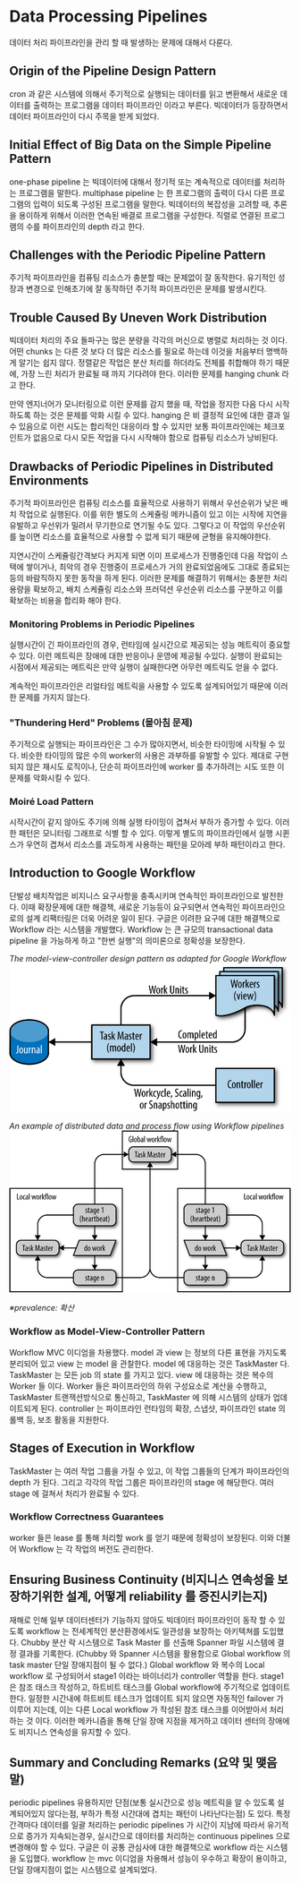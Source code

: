 # Data Processing Pipelines
데이터 처리 파이프라인을 관리 할 때 발생하는 문제에 대해서 다룬다.

## Origin of the Pipeline Design Pattern
cron 과 같은 시스템에 의해서 주기적으로 실행되는 데이터를 읽고 변환해서 새로운 데이터를 출력하는 프로그램을 데이터 파이프라인 이라고 부른다.
빅데이터가 등장하면서 데이터 파이프라인이 다시 주목을 받게 되었다.

## Initial Effect of Big Data on the Simple Pipeline Pattern
one-phase pipeline 는 빅데이터에 대해서 정기적 또는 계속적으로 데이터를 처리하는 프로그램을 말한다.
multiphase pipeline 는 한 프로그램의 출력이 다시 다른 프로그램의 입력이 되도록 구성된 프로그램을 말한다.
빅데이터의 복잡성을 고려할 때, 추론을 용이하게 위해서 이러한 연속된 배결로 프로그램을 구성한다.
직렬로 연결된 프로그램의 수를 파이프라인의 depth 라고 한다.

## Challenges with the Periodic Pipeline Pattern
주기적 파이프라인을 컴퓨팅 리소스가 충분할 때는 문제없이 잘 동작한다. 
유기적인 성장과 변경으로 인해초기에 잘 동작하던 주기적 파이프라인은 문제를 발생시킨다.

## Trouble Caused By Uneven Work Distribution
빅데이터 처리의 주요 돌파구는 많은 분량을 각각의 머신으로 병렬로 처리하는 것 이다.
어떤 chunks 는 다른 것 보다 더 많은 리소스를 필요로 하는데 이것을 처음부터 명백하게 알기는 쉽지 않다.
정렬같은 작업은 분산 처리를 하더라도 전체를 취합해야 하기 때문에, 가장 느린 처리가 완료될 때 까지 기다려야 한다. 
이러한 문제를 hanging chunk 라고 한다.

만약 엔지너어가 모니터링으로 이런 문제를 감지 했을 때, 작업을 정지한 다음 다시 시작하도록 하는 것은 문제를 악화 시킬 수 있다.
hanging 은 비 결정적 요인에 대한 결과 일 수 있음으로 이런 시도는 합리적인 대응이라 할 수 있지만 
보통 파이프라인에는 체크포인트가 없음으로 다시 모든 작업을 다시 시작해야 함으로 컴퓨팅 리소스가 낭비된다.

## Drawbacks of Periodic Pipelines in Distributed Environments
주기적 파이프라인은 컴퓨팅 리소스를 효율적으로 사용하기 위해서 우선순위가 낮은 배치 작업으로 실행된다. 
이를 위한 별도의 스케쥴링 메카니즘이 있고 이는 시작에 지연을 유발하고 우선위가 밀려서 무기한으로 연기될 수도 있다. 
그렇다고 이 작업의 우선순위를 높이면 리소스를 효율적으로 사용할 수 없게 되기 때문에 균형을 유지해야한다.

지연시간이 스케쥴링간격보다 커지게 되면 이미 프로세스가 진행중인데 다음 작업이 스택에 쌓이거나, 
최악의 경우 진행중이 프로세스가 거의 완료되었음에도 그대로 종료되는등의 바람직하지 못한 동작을 하게 된다.
이러한 문제를 해결하기 위해서는 충분한 처리용량을 확보하고, 배치 스케쥴링 리소스와 프러덕션 우선순위 리소스를 구분하고 이를 확보하는 비용을 합리화 해야 한다.

### Monitoring Problems in Periodic Pipelines
실행시간이 긴 파이프라인의 경우, 런타임에 실시간으로 제공되는 성능 메트릭이 중요할 수 있다.
이런 메트릭은 장애에 대한 반응이나 운영에 제공될 수있다.
실행이 완료되는 시점에서 제공되는 메트릭은 만약 실행이 실패한다면 아무런 메트릭도 얻을 수 없다.

계속적인 파이프라인은 리얼타임 메트릭을 사용할 수 있도록 설계되어있기 때문에 이러한 문제를 가지지 않는다.

### "Thundering Herd" Problems (몰아침 문제)
주기적으로 실행되는 파이프라인은 그 수가 많아지면서, 비슷한 타이밍에 시작될 수 있다.
비슷한 타이밍의 많은 수의 worker의 사용은 과부하를 유발할 수 있다.
제대로 구현되지 않은 재시도 로직이나, 단순히 파이프라인에 worker 를 추가하려는 시도 또한 이 문제를 악화시킬 수 있다.

### Moiré Load Pattern
시작시간이 같지 않아도 주기에 의해 실행 타이밍이 겹쳐서 부하가 증가할 수 있다. 이러한 패턴은 모니터링 그래프로 식별 할 수 있다. 
이렇게 별도의 파이프라인에서 실행 시퀸스가 우연히 겹쳐서 리소스를 과도하게 사용하는 패턴을 모아레 부하 패턴이라고 한다.


## Introduction to Google Workflow
단발성 배치작업은 비지니스 요구사항을 충족시키며 연속적인 파이프라인으로 발전한다.
이때 확장문제에 대한 해결책, 새로운 기능등이 요구되면서 연속적인 파이프라인으로의 설계 리팩터링은 더욱 어려운 일이 된다.
구글은 이려한 요구에 대한 해결책으로 Workflow 라는 시스템을 개발했다.
Workflow 는 큰 규모의 transactional data pipeline 을 가능하게 하고 "한번 실행"의 의미론으로 정확성을 보장한다.

_The model-view-controller design pattern as adapted for Google Workflow_  
![The model-view-controller design pattern as adapted for Google Workflow](workflow.jpg)

_An example of distributed data and process flow using Workflow pipelines_  
![An example of distributed data and process flow using Workflow pipelines](styled_workflow.png)


_※prevalence: 확산_
### Workflow as Model-View-Controller Pattern
Workflow MVC 이디엄을 차용했다. model 과 view 는 정보의 다른 표현을 가지도록 분리되어 있고 view 는 model 을 관찰한다. 
model 에 대응하는 것은 TaskMaster 다.
TaskMaster 는 모든 job 의 state 를 가지고 있다.
view 에 대응하는 것은 복수의 Worker 들 이다.
Worker 들은 파이프라인의 하위 구성요소로 계산을 수행하고, TaskMaster 트랜잭션방식으로 통신하고, 
TaskMaster 에 의해 시스템의 상태가 업데이트되게 된다. 
controller 는 파이프라인 런타임의 확장, 스냅샷, 파이프라인 state 의 롤백 등, 보조 활동을 지원한다.

## Stages of Execution in Workflow
TaskMaster 는 여러 작업 그룹을 가질 수 있고, 이 작업 그룹들의 단계가 파이프라인의 depth 가 된다.
그리고 각각의 작업 그룹은 파이프라인의 stage 에 해당한다.
여러 stage 에 걸쳐서 처리가 완료될 수 있다. 

### Workflow Correctness Guarantees
worker 들은 lease 를 통해 처리할 work 를 얻기 때문에 정확성이 보장된다.
이와 더불어 Workflow 는 각 작업의 버전도 관리한다.


## Ensuring Business Continuity (비지니스 연속성을 보장하기위한 설계, 어떻게 reliability 를 증진시키는지)
재해로 인해 일부 데이터센터가 기능하지 않아도 빅데이터 파이프라인이 동작 할 수 있도록 workflow 는 전세계적인 분산환경에서도 일관성을 보장하는 아키텍쳐를 도입했다.
Chubby 분산 락 시스템으로 Task Master 를 선출해 Spanner 파일 시스템에 결정 결과를 기록한다. 
(Chubby 와 Spanner 시스템을 활용함으로 Global workflow 의 task master 단일 장애지점이 될 수 없다.)
Global workflow 와 복수의 Local workflow 로 구성되어서 stage1 이라는 바이너리가 controller 역할을 한다.
stage1 은 참조 태스크 작성하고, 하트비트 태스크를 Global workflow에 주기적으로 업데이트 한다.
일정한 시간내에 하트비트 테스크가 업데이트 되지 않으면 자동적인 failover 가 이루어 지는데,
이는 다른 Local workflow 가 작성된 참조 태스크를 이어받아서 처리하는 것 이다.
이러한 메카니즘을 통해 단일 장애 지점을 제거하고 데이터 센터의 장애에도 비지니스 연속성을 유지할 수 있다.  


## Summary and Concluding Remarks (요약 및 맺음말)
periodic pipelines 유용하지만 단점(보통 실시간으로 성능 메트릭을 알 수 있도록 설계되어있지 않다는점, 부하가 특정 시간대에 겹치는 패턴이 나타난다는점) 도 있다.
특정 간격마다 데이터를 일괄 처리하는 periodic pipelines 가 시간이 지남에 따라서 유기적으로 증가가 지속되는경우, 실시간으로 데이터를 처리하는 continuous pipelines 으로 변경해야 할 수 있다.
구글은 이 공통 관심사에 대한 해결책으로 workflow 라는 시스템을 도입했다.
workflow 는 mvc 이디엄을 차용해서 성능이 우수하고 확장이 용이하고, 단일 장애지점이 없는 시스템으로 설계되었다.